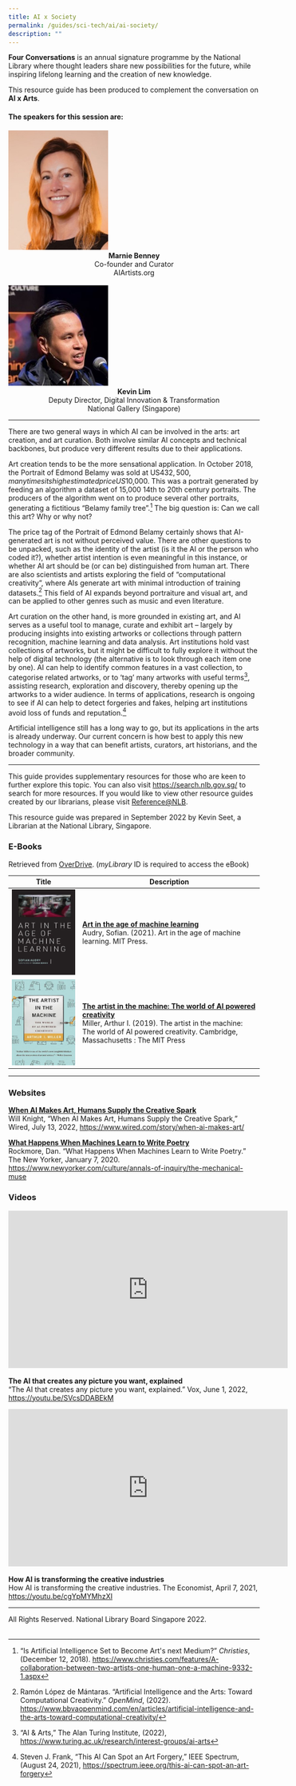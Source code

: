 ```yaml
---
title: AI x Society
permalink: /guides/sci-tech/ai/ai-society/
description: ""
---
```

**Four Conversations** is an annual signature programme by the National Library where thought leaders share new possibilities for the future, while inspiring lifelong learning and the creation of new knowledge.

This resource guide has been produced to complement the conversation on **AI x Arts**. 

#### **The speakers for this session are:**
<img src="/images/sci-tech/Four%20Conversations%20AI/Marnie-Benney.jpg" alt="Marnie Benney" style="width:200px;" />
	<center><b>Marnie Benney</b><br>
Co-founder and Curator  <br>
AIArtists.org</center>
<br>
<img src="/images/sci-tech/Four%20Conversations%20AI/Kevin-Lim.jpg" alt="veerappan" style="width:200px;" /> 
<center><b>Kevin Lim</b><br> 
Deputy Director, Digital Innovation & Transformation<br>
National Gallery (Singapore)	 </center> 

---

There are two general ways in which AI can be involved in the arts: art creation, and art curation. Both involve similar AI concepts and technical backbones, but produce very different results due to their applications.

Art creation tends to be the more sensational application. In October 2018, the Portrait of Edmond Belamy was sold at US$432,500, many times its high estimated price US$10,000. This was a portrait generated by feeding an algorithm a dataset of 15,000 14th to 20th century portraits. The producers of the algorithm went on to produce several other portraits, generating a fictitious “Belamy family tree”.[^1]  The big question is: Can we call this art? Why or why not?

[^1]: “Is Artificial Intelligence Set to Become Art's next Medium?” *Christies*, (December 12, 2018). <https://www.christies.com/features/A-collaboration-between-two-artists-one-human-one-a-machine-9332-1.aspx>

The price tag of the Portrait of Edmond Belamy certainly shows that AI-generated art is not without perceived value. There are other questions to be unpacked, such as the identity of the artist (is it the AI or the person who coded it?), whether artist intention is even meaningful in this instance, or whether AI art should be (or can be) distinguished from human art. There are also scientists and artists exploring the field of “computational creativity”, where AIs generate art with minimal introduction of training datasets.[^2] This field of AI expands beyond portraiture and visual art, and can be applied to other genres such as music and even literature.

[^2]: Ramón López de Mántaras. “Artificial Intelligence and the Arts: Toward Computational Creativity.” *OpenMind*, (2022). <https://www.bbvaopenmind.com/en/articles/artificial-intelligence-and-the-arts-toward-computational-creativity/>

Art curation on the other hand, is more grounded in existing art, and AI serves as a useful tool to manage, curate and exhibit art – largely by producing insights into existing artworks or collections through pattern recognition, machine learning and data analysis. Art institutions hold vast collections of artworks, but it might be difficult to fully explore it without the help of digital technology (the alternative is to look through each item one by one). AI can help to identify common features in a vast collection, to categorise related artworks, or to ‘tag’ many artworks with useful terms[^3], assisting research, exploration and discovery, thereby opening up the artworks to a wider audience. In terms of applications, research is ongoing to see if AI can help to detect forgeries and fakes, helping art institutions avoid loss of funds and reputation.[^4]

[^3]: “AI & Arts,” The Alan Turing Institute, (2022), <https://www.turing.ac.uk/research/interest-groups/ai-arts>

[^4]: Steven J. Frank, “This AI Can Spot an Art Forgery,” IEEE Spectrum, (August 24, 2021), <https://spectrum.ieee.org/this-ai-can-spot-an-art-forgery>

Artificial intelligence still has a long way to go, but its applications in the arts is already underway. Our current concern is how best to apply this new technology in a way that can benefit artists, curators, art historians, and the broader community.

---

This guide provides supplementary resources for those who are keen to further explore this topic. You can also visit <https://search.nlb.gov.sg/> to search for more resources. If you would like to view other resource guides created by our librarians, please visit [Reference@NLB](https://reference.nlb.gov.sg/guides/). 

This resource guide was prepared in September 2022 by Kevin Seet, a Librarian at the National Library, Singapore.

### **E-Books**

Retrieved from [OverDrive](https://nlb.overdrive.com/). (*myLibrary* ID is required to access the eBook)

|Title| Description|
| -------- | -------- | 
| ![Art in the Age of Machine Learning](/images/sci-tech/Four%20Conversations%20AI/Art-In-The-Age-of-Machine-Learning.jpg)| [**Art in the age of machine learning**](https://nlb.overdrive.com/media/6046430)<br>Audry, Sofian. (2021). Art in the age of machine learning. MIT Press. |  
| ![The Artist in the Machine](/images/sci-tech/Four%20Conversations%20AI/The-Artist-In-The-Machine.jpg)    | [**The artist in the machine: The world of AI powered creativity**](https://nlb.overdrive.com/media/6046430)<br>Miller, Arthur I. (2019). The artist in the machine: The world of AI powered creativity. Cambridge, Massachusetts : The MIT Press |

---

### **Websites**

[**When AI Makes Art, Humans Supply the Creative Spark**](https://www.wired.com/story/when-ai-makes-art)<br>
Will Knight, “When AI Makes Art, Humans Supply the Creative Spark,” Wired, July 13, 2022, <https://www.wired.com/story/when-ai-makes-art/> 

[**What Happens When Machines Learn to Write Poetry**](https://www.newyorker.com/culture/annals-of-inquiry/the-mechanical-muse)<br>
Rockmore, Dan. “What Happens When Machines Learn to Write Poetry.” The New Yorker, January 7, 2020. <https://www.newyorker.com/culture/annals-of-inquiry/the-mechanical-muse>

### **Videos**

<iframe width="560" height="315" src="https://www.youtube.com/embed/SVcsDDABEkM" title="YouTube video player" frameborder="0" allow="accelerometer; autoplay; clipboard-write; encrypted-media; gyroscope; picture-in-picture" allowfullscreen></iframe>

**The AI that creates any picture you want, explained**<br>
“The AI that creates any picture you want, explained.” Vox, June 1, 2022, <https://youtu.be/SVcsDDABEkM>


<iframe width="560" height="315" src="https://www.youtube.com/embed/cgYpMYMhzXI" title="YouTube video player" frameborder="0" allow="accelerometer; autoplay; clipboard-write; encrypted-media; gyroscope; picture-in-picture" allowfullscreen></iframe>

**How AI is transforming the creative industries**<br>
How AI is transforming the creative industries. The Economist, April 7, 2021, <https://youtu.be/cgYpMYMhzXI>

---
All Rights Reserved. National Library Board Singapore 2022.<br>
<br>